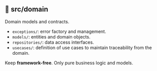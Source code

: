## 📁 src/domain

Domain models and contracts.

- `exceptions/`: error factory and management.
- `models/`: entities and domain objects.
- `repositories/`: data access interfaces.
- `usecases/`: definition of use cases to maintain traceability from the domain.

Keep **framework-free**. Only pure business logic and models.
